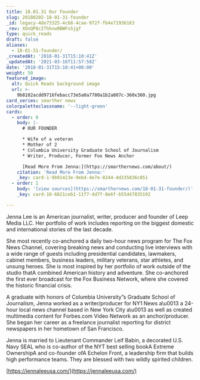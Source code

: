 ```yaml
---
title: 18.01.31 Our Founder
slug: 20180202-18-01-31-founder
_id: legacy-4de73325-4cb8-4cae-972f-fb4e71936163
_rev: XOnQP8cIThhnw9BWFxSjgf
type: quick_reads
draft: false
aliases:
  - 18-01-31-founder/
_createdAt: '2018-01-31T15:10:41Z'
_updatedAt: '2021-03-16T11:57:58Z'
date: '2018-01-31T15:10:41+00:00'
weight: 50
featured_image:
  alt: Quick Reads background image
  url: >-
    9b8102acdd9716febacc73e5a0a7780a1b2a807c-360x360.jpg
card_series: smarther news
colorpaletteclassname: '--light-green'
cards:
  - order: 0
    body: |-
      # OUR FOUNDER

      * Wife of a veteran
      * Mother of 2
      * Columbia University Graduate School of Journalism
      * Writer, Producer, Former Fox News Anchor

      [Read More From Jenna:](https://smarthernews.com/about/)
    citation: 'Read More From Jenna:'
    _key: card-1-9b91423e-9eb4-4e7e-8244-4d335836c051
  - order: 1
    body: '[view sources](https://smarthernews.com/18-01-31-founder/)'
    _key: card-10-6821ceb1-11f7-4d7f-8e6f-b55d47835192

---
```

Jenna Lee is an American journalist, writer, producer and founder of Leep Media LLC. Her portfolio of work includes reporting on the biggest domestic and international stories of the last decade.

She most recently co-anchored a daily two-hour news program for The Fox News Channel, covering breaking news and conducting live interviews with a wide range of guests including presidential candidates, lawmakers, cabinet members, business leaders, military veterans, star athletes, and unsung heroes. She is most inspired by her portfolio of work outside of the studio thatA combined American history and adventure. She co-anchored the first ever broadcast for the Fox Business Network, where she covered the historic financial crisis.

A graduate with honors of Columbia University”s Graduate School of Journalism, Jenna worked as a writer/producer for NY1 News a\u0013 a 24-hour local news channel based in New York City a\u0013 as well as created multimedia content for Forbes.com Video Network as an anchor/producer. She began her career as a freelance journalist reporting for district newspapers in her hometown of San Francisco.

Jenna is married to Lieutenant Commander Leif Babin, a decorated U.S. Navy SEAL who is co-author of the NYT best selling bookA Extreme OwnershipA and co-founder ofA Echelon Front, a leadership firm that builds high performance teams. They are blessed with two wildly spirited children.

[https://jennaleeusa.com/](https://jennaleeusa.com/)